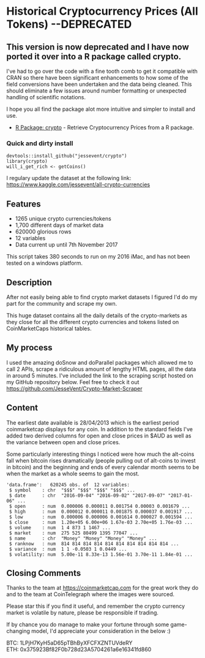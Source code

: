 # Historical Cryptocurrency Prices (All Tokens) --DEPRECATED

## This version is now deprecated and I have now ported it over into a R package called crypto.
I've had to go over the code with a fine tooth comb to get it compatible with CRAN so there have been significant enhancements to how some of the field conversions have been undertaken and the data being cleaned. This should eliminate a few issues around number formatting or unexpected handling of scientific notations.

I hope you all find the package alot more intuitive and simpler to install and use. 

- [R Package: crypto](https://github.com/JesseVent/crypto) - Retrieve Cryptocurrency Prices from a R package.

### Quick and dirty install
```
devtools::install_github("jessevent/crypto")
library(crypto)
will_i_get_rich <- getCoins()
```

I regulary update the dataset at the following link: <br/>
<https://www.kaggle.com/jessevent/all-crypto-currencies>

## Features
- 1265 unique crypto currencies/tokens 
- 1,700 different days of market data
- 620000 glorious rows
- 12 variables
- Data current up until 7th November 2017

This script takes 380 seconds to run on my 2016 iMac, and has not been tested on a windows platform.

## Description
After not easily being able to find crypto market datasets I figured I'd do my part for the community and scrape my own.

This huge dataset contains all the daily details of the crypto-markets as they close for all the different crypto currencies and tokens listed on CoinMarketCaps historical tables. 

## My process
I used the amazing doSnow and doParallel packages which allowed me to call 2 APIs, scrape a ridiculous amount of lengthy HTML pages, all the data in around 5 minutes. I've included the link to the scraping script hosted on my GitHub repository below. Feel free to check it out <br/>
https://github.com/JesseVent/Crypto-Market-Scraper

## Content
The earliest date available is 28/04/2013 which is the earliest period coinmarketcap displays for any coin. In addition to the standard fields I've added two derived columns for open and close prices in $AUD as well as the variance between open and close prices.

Some particularly interesting things I noticed were how much the alt-coins fall when bitcoin rises dramatically (people pulling out of alt-coins to invest in bitcoin) and the beginning and ends of every calendar month seems to be when the market as a whole seems to gain the most.

    'data.frame':	620245 obs. of  12 variables:
     $ symbol    : chr  "$$$" "$$$" "$$$" "$$$" ...
     $ date      : chr  "2016-09-04" "2016-09-02" "2017-09-07" "2017-01-06" ...
     $ open      : num  0.000006 0.000011 0.001754 0.00003 0.001679 ...
     $ high      : num  0.000012 0.000011 0.001875 0.000037 0.001917 ...
     $ low       : num  0.000006 0.000006 0.001614 0.000027 0.001594 ...
     $ close     : num  1.20e+05 6.00e+06 1.67e-03 2.70e+05 1.76e-03 ...
     $ volume    : num  1 4 873 1 1467 ...
     $ market    : num  275 525 80499 1395 77047 ...
     $ name      : chr  "Money" "Money" "Money" "Money" ...
     $ ranknow   : num  814 814 814 814 814 814 814 814 814 814 ...
     $ variance  : num  1 1 -0.0503 1 0.0449 ...
     $ volatility: num  5.00e-11 8.33e-13 1.56e-01 3.70e-11 1.84e-01 ...

## Closing Comments
Thanks to the team at <https://coinmarketcap.com> for the great work they do and to the team at CoinTelegraph where the images were sourced.

Please star this if you find it useful, and remember the crypto currency market is volatile by nature, please be responsible if trading.

If by chance you do manage to make your fortune through some game-changing model, I'd appreciate your consideration in the below :)

BTC: 1LPjH7KyH5aD65pTBhByXFCFXZNTUVdeRY <br/>
ETH: 0x375923Bf82F0b728d23A5704261a6e16341fd860
